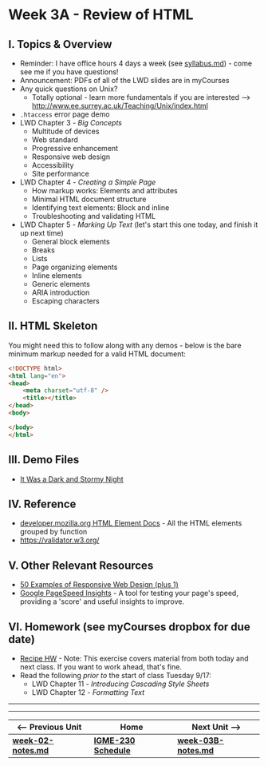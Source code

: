 # Week 3A - Review of HTML

## I. Topics & Overview
- Reminder: I have office hours 4 days a week (see [syllabus.md](../syllabus.md)) - come see me if you have questions!
- Announcement: PDFs of all of the LWD slides are in myCourses 
- Any quick questions on Unix?
  - Totally optional - learn more fundamentals if you are interested --> http://www.ee.surrey.ac.uk/Teaching/Unix/index.html
- `.htaccess` error page demo
- LWD Chapter 3 - *Big Concepts*
  - Multitude of devices
  - Web standard
  - Progressive enhancement
  - Responsive web design
  - Accessibility
  - Site performance
- LWD Chapter 4 - *Creating a Simple Page*
  - How markup works: Elements and attributes
  - Minimal HTML document structure 
  - Identifying text elements: Block and inline 
  - Troubleshooting and validating HTML
- LWD Chapter 5 - *Marking Up Text* (let's start this one today, and finish it up next time)
  - General block elements 
  - Breaks
  - Lists
  - Page organizing elements
  - Inline elements
  - Generic elements
  - ARIA introduction
  - Escaping characters


## II. HTML Skeleton
You might need this to follow along with any demos - below is the bare minimum markup needed for a valid HTML document:

```html
<!DOCTYPE html>
<html lang="en">
<head>
	<meta charset="utf-8" />
	<title></title>
</head>
<body>

</body>
</html>
```

## III. Demo Files
- [It Was a Dark and Stormy Night](https://github.com/tonethar/IGME-230-Master/tree/master/other-files/stormy-files.zip)

## IV. Reference
- [developer.mozilla.org HTML Element Docs](https://developer.mozilla.org/en-US/docs/Web/HTML/Element) - All the HTML elements grouped by function
- https://validator.w3.org/

## V. Other Relevant Resources
- [50 Examples of Responsive Web Design (plus 1)](https://www.awwwards.com/50-examples-of-responsive-web-design.html)
- [Google PageSpeed Insights](https://developers.google.com/speed/pagespeed/insights/) - A tool for testing your page's speed, providing a 'score' and useful insights to improve.

## VI. Homework (see myCourses dropbox for due date) 
- [Recipe HW](https://github.com/tonethar/IGME-230-Master/blob/master/exercises/week-3/recipe.md) - Note: This exercise covers material from both today and next class. If you want to work ahead, that's fine.
- Read the following *prior to* the start of class Tuesday 9/17:
  - LWD Chapter 11 - *Introducing Cascading Style Sheets*
  - LWD Chapter 12 - *Formatting Text*

<hr><hr>

| <-- Previous Unit | Home | Next Unit -->
| --- | --- | --- 
| [**week-02-notes.md**](week-02-notes.md)     |  [**IGME-230 Schedule**](../schedule.md) | [**week-03B-notes.md**](week-03B-notes.md)
